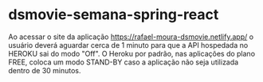 # dsmovie-semana-spring-react

Ao acessar o site da aplicação https://rafael-moura-dsmovie.netlify.app/ o usuário deverá aguardar cerca de 1 minuto para que a API hospedada no HEROKU sai do modo "Off".
O Heroku por padrão, nas aplicações do plano FREE, coloca um modo STAND-BY caso a aplicação não seja utilizada dentro de 30 minutos.
